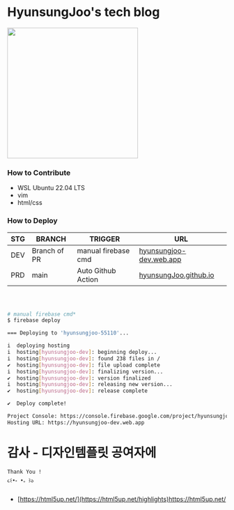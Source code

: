# HyunsungJoo's tech blog
<img src="https://github.com/hyunsungJoo/hyunsungJoo.github.io/assets/91647614/ac246e86-7273-4a1f-b065-c10d642272d2" width=300 />

### How to Contribute
- WSL Ubuntu 22.04 LTS
- vim
- html/css

### How to Deploy
|STG|BRANCH|TRIGGER|URL|
|------|---|---|---|
|DEV|Branch of PR|manual firebase cmd|[hyunsungjoo-dev.web.app](https://hyunsungjoo-dev.web.app)|
|PRD|main|Auto Github Action|[hyunsungJoo.github.io](https://hyunsungJoo.github.io)|
```bash



# manual firebase cmd*
$ firebase deploy

=== Deploying to 'hyunsungjoo-55110'...

i  deploying hosting
i  hosting[hyunsungjoo-dev]: beginning deploy...
i  hosting[hyunsungjoo-dev]: found 238 files in /
✔  hosting[hyunsungjoo-dev]: file upload complete
i  hosting[hyunsungjoo-dev]: finalizing version...
✔  hosting[hyunsungjoo-dev]: version finalized
i  hosting[hyunsungjoo-dev]: releasing new version...
✔  hosting[hyunsungjoo-dev]: release complete

✔  Deploy complete!

Project Console: https://console.firebase.google.com/project/hyunsungjoo-55100/overview
Hosting URL: https://hyunsungjoo-dev.web.app
```


# 감사 - 디자인템플릿 공여자에
```
Thank You !
૮꒰•༝ •。꒱ა
```

- [https://html5up.net/](https://html5up.net/highlights)https://html5up.net/


